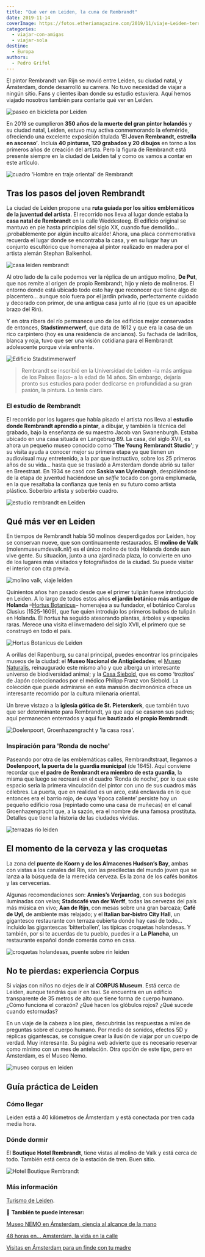```yaml
---
title: "Qué ver en Leiden, la cuna de Rembrandt"
date: 2019-11-14
coverImage: https://fotos.etheriamagazine.com/2019/11/viaje-Leiden-terrazas.jpg
categories: 
  - viajar-con-amigas
  - viajar-sola
destino: 
  - Europa
authors: 
  - Pedro Grifol
---
```


El pintor Rembrandt van Rijn se movió entre Leiden, su ciudad natal, y Ámsterdam, donde 
desarrolló su carrera. No tuvo necesidad de viajar a ningún sitio. Fans y clientes iban 
donde su estudio estuviera. Aquí hemos viajado nosotros también para contarte qué ver en 
Leiden. 

![paseo en bicicleta por Leiden](https://fotos.etheriamagazine.com/2019/11/que-ver-Leiden.jpg "Estampa otoñal de Leiden. ©Pedro Grifol")

En 2019 se cumplieron **350 años de la muerte del gran pintor holandés** y su ciudad 
natal, Leiden, estuvo muy activa conmemorando la efeméride, ofreciendo una excelente 
exposición titulada **‘El Joven Rembrandt, estrella en ascenso’**. Incluía **40 
pinturas, 120 grabados y 20 dibujos** en torno a los primeros años de creación del 
artista. Pero la figura de Rembrandt está presente siempre en la ciudad de Leiden tal y 
como os vamos a contar en este artículo. 

![cuadro 'Hombre en traje oriental' de Rembrandt](https://fotos.etheriamagazine.com/2019/11/Hombre-en-traje-oriental.jpg "El célebre cuadro 'Hombre en traje oriental' © Dirk van Egmond")

## Tras los pasos del joven Rembrandt

La ciudad de Leiden propone una **ruta guiada por los sitios emblemáticos de la juventud 
del artista**. El recorrido nos lleva al lugar donde estaba la **casa natal de 
Rembrandt** en la calle Weddesteeg. El edificio original se mantuvo en pie hasta 
principios del siglo XX, cuando fue demolido… ¡probablemente por algún inculto alcalde! 
Ahora, una placa conmemorativa recuerda el lugar donde se encontraba la casa, y en su 
lugar hay un conjunto escultórico que homenajea al pintor realizado en madera por el 
artista alemán Stephan Balkenhol. 

![casa leiden rembrandt](https://fotos.etheriamagazine.com/2019/11/escultura-rembrandt-leiden.jpg "Escultura de Stephan Balkenhold en el lugar donde estaba la casa donde nació Rembrandt. © P.Grifol")

Al otro lado de la calle podemos ver la réplica de un antiguo molino, **De Put**, que 
nos remite al origen de propio Rembrandt, hijo y nieto de molineros. El entorno donde 
está ubicado todo esto hay que reconocer que tiene algo de placentero… aunque solo fuera 
por el jardín privado, perfectamente cuidado y decorado con primor, de una antigua casa 
junto al río (que es un apacible brazo del Rin). 

Y en otra ribera del río permanece uno de los edificios mejor conservados de entonces, 
**Stadstimmerwerf**, que data de 1612 y que era la casa de un rico carpintero (hoy es 
una residencia de ancianos). Su fachada de ladrillos, blanca y roja, tuvo que ser una 
visión cotidiana para el Rembrandt adolescente porque vivía enfrente. 

![Edificio Stadstimmerwerf](https://fotos.etheriamagazine.com/2019/11/viaje-leiden-edificio-Stadstimmerwerf.jpg "Edificio Stadstimmerwerf. © P. Grifol")

> Rembrandt se inscribió en la Universidad de Leiden –la más antigua de los Países Bajos– 
> a la edad de 14 años. Sin embargo, dejaría pronto sus estudios para poder dedicarse en 
> profundidad a su gran pasión, la pintura. Lo tenía claro. 

### El estudio de Rembrandt

El recorrido por los lugares que había pisado el artista nos lleva al **estudio donde 
Rembrandt aprendió a pintar**, a dibujar, y también la técnica del grabado, bajo la 
enseñanza de su maestro Jacob van Swanenburgh. Estaba ubicado en una casa situada en 
Langebrug 89. La casa, del siglo XVII, es ahora un pequeño museo conocido como **‘The 
Young Rembrandt Studio’**; y su visita ayuda a conocer mejor su primera etapa ya que 
tienen un audiovisual muy entretenido, a la par que instructivo, sobre los 25 primeros 
años de su vida… hasta que se trasladó a Amsterdam donde abrió su taller en Breestraat. 
En 1934 se casó con **Saskia van Uylenburgh**, despidiéndose de la etapa de juventud 
haciéndose un _selfie_ tocado con gorra emplumada, en la que resaltaba la confianza que 
tenía en su futuro como artista plástico. Soberbio artista y soberbio cuadro. 

![estudio rembrandt en Leiden](https://fotos.etheriamagazine.com/2019/11/viaje-leiden-Young-Rembrandt-Studio.jpg "Estudio del joven Rembrandt. © P. Grifol")

## Qué más ver en Leiden

En tiempos de Rembrandt había 50 molinos desperdigados por Leiden, hoy se conservan 
nueve, que son continuamente restaurados. El **molino de Valk** (molenmuseumdevalk.nl/) 
es el único molino de toda Holanda donde aun vive gente. Su situación, junto a una 
ajardinada plaza, lo convierte en uno de los lugares más visitados y fotografiados de la 
ciudad. Su puede visitar el interior con cita previa. 

![molino valk, viaje leiden](https://fotos.etheriamagazine.com/2019/11/viaje-leiden-molino-de-Valk.jpg "Calle de Nieuwe Beestin con el molino de Valk al fondo. © P.Grifol")

Quinientos años han pasado desde que el primer tulipán fuese introducido en Leiden. A lo 
largo de todos estos años **el jardín botánico más antiguo de Holanda** –[Hortus 
Botanicus](http://hortusleiden.nl)– homenajea a su fundador, el botánico Carolus Clusius 
(1525-1609), que fue quien introdujo los primeros bulbos de tulipán en Holanda. El 
_hortus_ ha seguido atesorando plantas, árboles y especies raras. Merece una visita el 
invernadero del siglo XVII, el primero que se construyó en todo el país. 

![Hortus Botanicus de Leiden](https://fotos.etheriamagazine.com/2019/11/viaje-leiden-hortus-botanicus.jpg "Hortus Botanicus. © P.Grifol")

A orillas del Rapenburg, su canal principal, puedes encontrar los principales museos de 
la ciudad: el **Museo Nacional de Antigüedades**; el [Museo 
Naturalis](http://naturalis.nl), reinaugurado este mismo año y que alberga un 
interesante universo de biodiversidad animal; y la [Casa 
Siebold](http://sieboldhuis.org), que es como ‘trozitos’ de Japón coleccionados por el 
médico Philipp Franz von Siebold. La colección que puede admirarse en esta mansión 
decimonónica ofrece un interesante recorrido por la cultura milenaria oriental. 

Un breve vistazo a la **iglesia gótica de St. Pieterskerk**, que también tuvo que ser 
determinante para Rembrandt, ya que aquí se casaron sus padres; aquí permanecen 
enterrados y aquí fue **bautizado el propio Rembrandt**. 

![Doelenpoort, Groenhazengracht y 'la casa rosa'.](https://fotos.etheriamagazine.com/2019/11/viaje-leiden-doelenpoort-groenhazengracht-casa-rosa.jpg "Doelenpoort, Groenhazengracht y 'la casa rosa'. © P. Grifol")

### Inspiración para 'Ronda de noche'

Paseando por otra de las emblemáticas calles, Rembrandtstraat, llegamos a **Doelenpoort, 
la puerta de la guardia municipal** (de 1645). Aquí conviene recordar que **el padre de 
Rembrandt era miembro de esta guardia**, la misma que luego se recreará en el cuadro 
‘Ronda de noche’_,_ por lo que este espacio sería la primera vinculación del pintor con 
uno de sus cuadros más célebres. La puerta, que en realidad es un arco, está enclavada 
en lo que entonces era el barrio rojo, de cuya ‘época caliente’ persiste hoy un pequeño 
edificio rosa (repintado como una casa de muñecas) en el canal Groenhazen­gracht que, a 
la sazón, era el nombre de una famosa prostituta. Detalles que tiene la historia de las 
ciudades vividas. 

![terrazas rio leiden](https://fotos.etheriamagazine.com/2019/11/viaje-Leiden-terrazas.jpg "Terrazas junto al río en Leiden. © P. Grifol")

## El momento de la cerveza y las croquetas

La zona del **puente de Koorn y de los Almacenes Hudson’s Bay**, ambas con vistas a los 
canales del Rin, son las predilectas del mundo joven que se lanza a la búsqueda de la 
merecida cerveza. Es la zona de los cafés bonitos y las cervecerías. 

Algunas recomendaciones son: **Annies’s Verjaardag**, con sus bodegas iluminadas con 
velas; **Stadscafé van der Werff**, todas las cervezas del país más música en vivo; 
**Aan de Rijn**, con mesas sobre una gran barcaza; **Café de Uyl**, de ambiente más 
relajado; y el **Italian bar-bistro City Hall**, un gigantesco restaurante con terraza 
cubierta donde hay casi de todo… incluido las gigantescas ‘bitterballen’, las típicas 
croquetas holandesas. Y también, por si te acuerdas de tu pueblo, puedes ir a **La 
Plancha**, un restaurante español donde comerás como en casa. 

![croquetas holandesas, puente sobre rin leiden](https://fotos.etheriamagazine.com/2019/11/croquetas-puente-rin-holanda.jpg "Croquetas holandesas y puente sobre el Rin en Leiden. © P.Grifol")

## No te pierdas: experiencia Corpus

Si viajas con niños no dejes de ir al **CORPUS Museum**. Está cerca de Leiden, aunque 
tendrás que ir en taxi. Se encuentra en un edificio transparente de 35 metros de alto 
que tiene forma de cuerpo humano. ¿Cómo funciona el corazón? ¿Qué hacen los glóbulos 
rojos? ¿Qué sucede cuando estornudas? 

En un viaje de la cabeza a los pies, descubrirás las respuestas a miles de preguntas 
sobre el cuerpo humano. Por medio de sonidos, efectos 5D y réplicas gigantescas, se 
consigue crear la ilusión de viajar por un cuerpo de verdad. Muy interesante. Su página 
web advierte que es necesario reservar como mínimo con un mes de antelación. Otra opción 
de este tipo, pero en Ámsterdam, es el Museo Nemo. 

![museo corpus en leiden](https://fotos.etheriamagazine.com/2019/11/viaje-leiden-museo-corpus.jpg "Corpus. © P.Grifol")

## Guía práctica de Leiden

### Cómo llegar

Leiden está a 40 kilómetros de Ámsterdam y está conectada por tren cada media hora. 

### Dónde dormir

El **Boutique Hotel Rembrandt**, tiene vistas al molino de Valk y está cerca de todo. 
También está cerca de la estación de tren. Buen sitio. 

![Hotel Boutique Rembrandt](https://fotos.etheriamagazine.com/2019/11/Hotel-Boutique-Rembrandt-en-Nieuwe-Beestin-Mart.jpg "Hotel Boutique Rembrandt en Nieuwe Beestin Mart. © P. Grifol")

### Más información

[Turismo de Leiden](http://www.leiden.nl). 

📍 **También te puede interesar:** 

[Museo NEMO en Ámsterdam, ciencia al alcance de la 
mano](https://etheriamagazine.com/2018/10/06/museo-nemo-en-amsterdam-ciencia-para-toda-la-familia/) 

[48 horas en… Amsterdam, la vida en la 
calle](https://etheriamagazine.com/2019/04/11/viajar-sola-que-ver-hacer-dormir-amsterdam/) 

[Visitas en Ámsterdam para un finde con tu 
madre](https://etheriamagazine.com/2018/09/25/amsterdam-un-fin-de-semana-con-tu-madre/)
